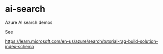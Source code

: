 # ai-search
Azure AI search demos

See

https://learn.microsoft.com/en-us/azure/search/tutorial-rag-build-solution-index-schema

